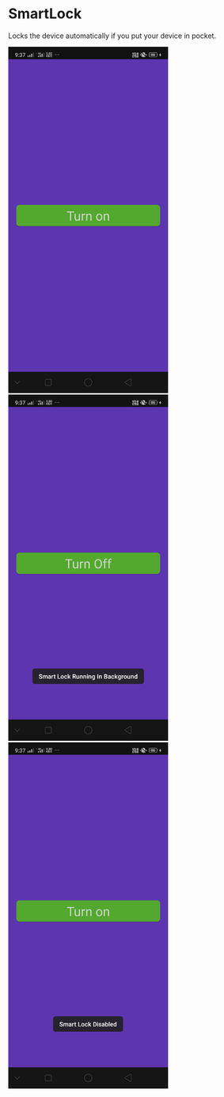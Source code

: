 # SmartLock
Locks the device automatically if you put your device in pocket.

<img src="Screenshots/Main.png" height="700">
<img src="Screenshots/SmartLock Running.png" height="700">
<img src="Screenshots/SmartLock Disabled.png" height="700">

